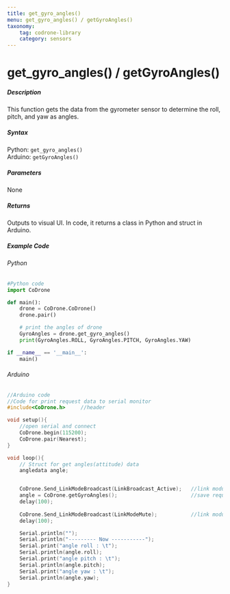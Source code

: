 ```yaml
---
title: get_gyro_angles()
menu: get_gyro_angles() / getGyroAngles()
taxonomy:
	tag: codrone-library
	category: sensors
---
```


# get_gyro_angles() / getGyroAngles()

##### Description

This function gets the data from the gyrometer sensor to determine the roll, pitch, and yaw as angles.

##### Syntax
Python: ```get_gyro_angles()```<br />
Arduino: ```getGyroAngles()```

##### Parameters

None

##### Returns

Outputs to visual UI. In code, it returns a class in Python and struct in Arduino.

##### Example Code
###### Python
```python
#Python code
import CoDrone

def main():
	drone = CoDrone.CoDrone()
	drone.pair()

	# print the angles of drone
	GyroAngles = drone.get_gyro_angles()
	print(GyroAngles.ROLL, GyroAngles.PITCH, GyroAngles.YAW)

if __name__ == '__main__':
	main()

```
###### Arduino
```c
//Arduino code
//Code for print request data to serial monitor
#include<CoDrone.h>		//header

void setup(){
	//open serial and connect
	CoDrone.begin(115200);
	CoDrone.pair(Nearest);	
}

void loop(){
	// Struct for get angles(attitude) data
	angledata angle;


	CoDrone.Send_LinkModeBroadcast(LinkBroadcast_Active);	//link module mode change => Active
	angle = CoDrone.getGyroAngles();						//save request data
	delay(100);
	    
	CoDrone.Send_LinkModeBroadcast(LinkModeMute);       	//link module mode change => Mute
	delay(100);

	Serial.println("");
	Serial.println("--------- Now -----------");
	Serial.print("angle roll : \t");
	Serial.println(angle.roll);
	Serial.print("angle pitch : \t");
	Serial.println(angle.pitch);
	Serial.print("angle yaw : \t");
	Serial.println(angle.yaw);	
}

```